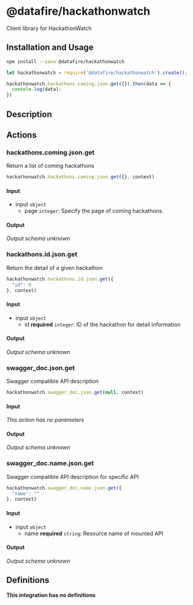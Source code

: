# @datafire/hackathonwatch

Client library for HackathonWatch

## Installation and Usage
```bash
npm install --save @datafire/hackathonwatch
```
```js
let hackathonwatch = require('@datafire/hackathonwatch').create();

hackathonwatch.hackathons.coming.json.get({}).then(data => {
  console.log(data);
})
```

## Description



## Actions

### hackathons.coming.json.get
Return a list of coming hackathons


```js
hackathonwatch.hackathons.coming.json.get({}, context)
```

#### Input
* input `object`
  * page `integer`: Specify the page of coming hackathons.

#### Output
*Output schema unknown*

### hackathons.id.json.get
Return the detail of a given hackathon


```js
hackathonwatch.hackathons.id.json.get({
  "id": 0
}, context)
```

#### Input
* input `object`
  * id **required** `integer`: ID of the hackathon for detail information

#### Output
*Output schema unknown*

### swagger_doc.json.get
Swagger compatible API description


```js
hackathonwatch.swagger_doc.json.get(null, context)
```

#### Input
*This action has no parameters*

#### Output
*Output schema unknown*

### swagger_doc.name.json.get
Swagger compatible API description for specific API


```js
hackathonwatch.swagger_doc.name.json.get({
  "name": ""
}, context)
```

#### Input
* input `object`
  * name **required** `string`: Resource name of mounted API

#### Output
*Output schema unknown*



## Definitions

**This integration has no definitions**
